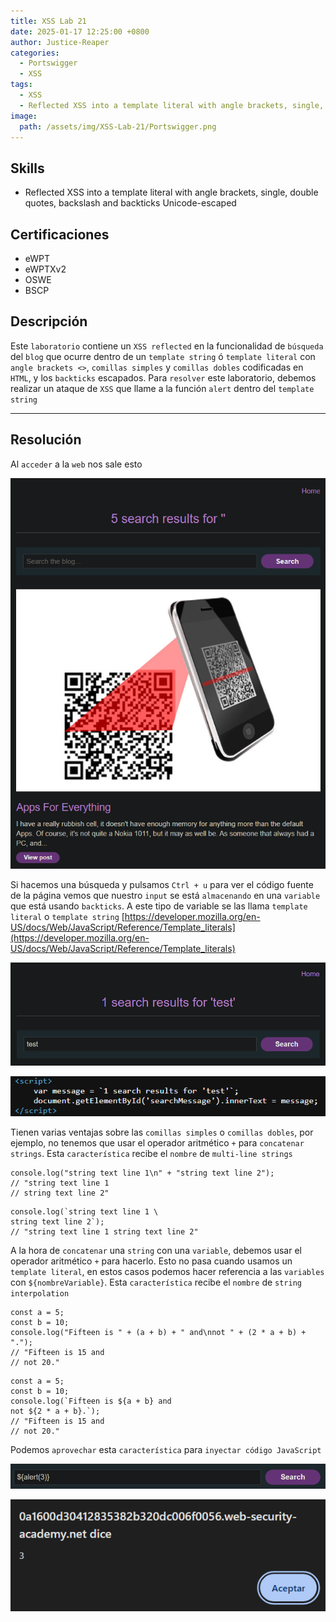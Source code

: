 ```yaml
---
title: XSS Lab 21
date: 2025-01-17 12:25:00 +0800
author: Justice-Reaper
categories:
  - Portswigger
  - XSS
tags:
  - XSS
  - Reflected XSS into a template literal with angle brackets, single, double quotes, backslash and backticks Unicode-escaped
image:
  path: /assets/img/XSS-Lab-21/Portswigger.png
---
```


## Skills

- Reflected XSS into a template literal with angle brackets, single, double quotes, backslash and backticks Unicode-escaped

## Certificaciones

- eWPT
- eWPTXv2
- OSWE
- BSCP
  
## Descripción

Este `laboratorio` contiene un `XSS reflected` en la funcionalidad de `búsqueda` del `blog` que ocurre dentro de un `template string` ó `template literal` con `angle brackets <>`, `comillas simples` y `comillas dobles` codificadas en `HTML`, y los `backticks` escapados. Para `resolver` este laboratorio, debemos realizar un ataque de `XSS` que llame a la función `alert` dentro del `template string`

---
## Resolución

Al `acceder` a la `web` nos sale esto

![](/assets/img/XSS-Lab-21/image_1.png)

Si hacemos una búsqueda y pulsamos `Ctrl + u` para ver el código fuente de la página vemos que nuestro `input` se está `almacenando` en una `variable` que está usando `backticks`. A este tipo de variable se las llama `template literal` o `template string` [https://developer.mozilla.org/en-US/docs/Web/JavaScript/Reference/Template_literals](https://developer.mozilla.org/en-US/docs/Web/JavaScript/Reference/Template_literals)

![](/assets/img/XSS-Lab-21/image_2.png)

![](/assets/img/XSS-Lab-21/image_3.png)

Tienen varias ventajas sobre las `comillas simples` o `comillas dobles`, por ejemplo, no tenemos que usar el operador aritmético `+` para `concatenar strings`. Esta `característica` recibe el `nombre` de `multi-line strings`

```
console.log("string text line 1\n" + "string text line 2");
// "string text line 1
// string text line 2"
```

```
console.log(`string text line 1 \
string text line 2`);
// "string text line 1 string text line 2"
```

A la hora de `concatenar` una `string` con una `variable`, debemos usar el operador aritmético `+` para hacerlo. Esto no pasa cuando usamos un `template literal`, en estos casos podemos hacer referencia a las `variables` con `${nombreVariable}`. Esta `característica` recibe el `nombre` de `string interpolation`

```
const a = 5;
const b = 10;
console.log("Fifteen is " + (a + b) + " and\nnot " + (2 * a + b) + ".");
// "Fifteen is 15 and
// not 20."
```

```
const a = 5;
const b = 10;
console.log(`Fifteen is ${a + b} and
not ${2 * a + b}.`);
// "Fifteen is 15 and
// not 20."
```

Podemos `aprovechar` esta `característica` para `inyectar código JavaScript`

![](/assets/img/XSS-Lab-21/image_4.png)

![](/assets/img/XSS-Lab-21/image_5.png)
